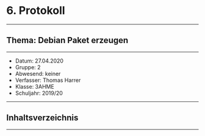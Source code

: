 # 6. Protokoll
---------------------------------------------
## Thema: Debian Paket erzeugen
---------------------------------------------
* Datum:      27.04.2020
* Gruppe:     2  
* Abwesend:   keiner
* Verfasser:  Thomas Harrer 
* Klasse:     3AHME
* Schuljahr:  2019/20
---------------------------------------------
## Inhaltsverzeichnis


---------------------------------------------
